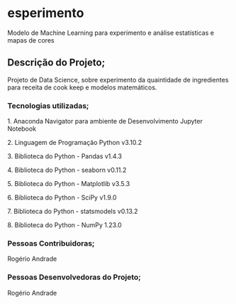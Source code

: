 # esperimento
Modelo de Machine Learning para experimento e análise estatísticas e mapas de cores

<h2>Descrição do Projeto;</h2>
    <p>Projeto de Data Science, sobre experimento da quaintidade de ingredientes para receita de cook keep e modelos matemáticos.</p>
  
  <h3>Tecnologias utilizadas;</h3>
    <p> 1. Anaconda Navigator para ambiente de Desenvolvimento Jupyter Notebook</p>
    <p> 2. Linguagem de Programação Python v3.10.2</p>
    <p> 3. Biblioteca do Python - Pandas v1.4.3</p>  
    <p> 4. Biblioteca do Python - seaborn v0.11.2</p>
    <p> 5. Biblioteca do Python - Matplotlib v3.5.3</p>
    <p> 6. Biblioteca do Python - SciPy v1.9.0</p>
    <p> 7. Biblioteca do Python - statsmodels v0.13.2</p>
    <p> 8. Biblioteca do Python - NumPy 1.23.0</p>
    
 <h3>Pessoas Contribuidoras;</h3>
  <p>Rogério Andrade</p>
  
 <h3>Pessoas Desenvolvedoras do Projeto;</h3>
  <p>Rogério Andrade</p
